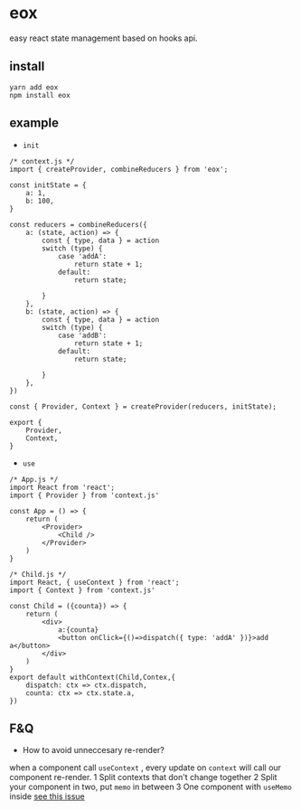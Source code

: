# eox
easy react state management based on hooks api.
<!-- > e -> leo  o -> hooks x -> redux -->

## install

``` 
yarn add eox
npm install eox
```

## example

* `init` 

``` 
/* context.js */
import { createProvider, combineReducers } from 'eox';

const initState = {
    a: 1,
    b: 100,
}

const reducers = combineReducers({
    a: (state, action) => {
        const { type, data } = action
        switch (type) {
            case 'addA':
                return state + 1;
            default:
                return state;

        }
    },
    b: (state, action) => {
        const { type, data } = action
        switch (type) {
            case 'addB':
                return state + 1;
            default:
                return state;

        }
    },
})

const { Provider, Context } = createProvider(reducers, initState);

export {
    Provider,
    Context,
}
```

* `use` 

``` 
/* App.js */
import React from 'react';
import { Provider } from 'context.js'

const App = () => {
    return (
        <Provider>
            <Child />
        </Provider>
    )
}

/* Child.js */
import React, { useContext } from 'react';
import { Context } from 'context.js'

const Child = ({counta}) => {
    return (
        <div>
            a:{counta}
            <button onClick={()=>dispatch({ type: 'addA' })}>add a</button>
        </div>
    )
}
export default withContext(Child,Contex,{
    dispatch: ctx => ctx.dispatch,
    counta: ctx => ctx.state.a,
})
```

## F&Q

* How to avoid unneccesary re-render?

when a component call `useContext` , every update on `context` will call our component re-render. 
1 Split contexts that don't change together
2 Split your component in two, put `memo` in between
3 One component with `useMemo` inside
[see this issue](https://github.com/facebook/react/issues/15156)
